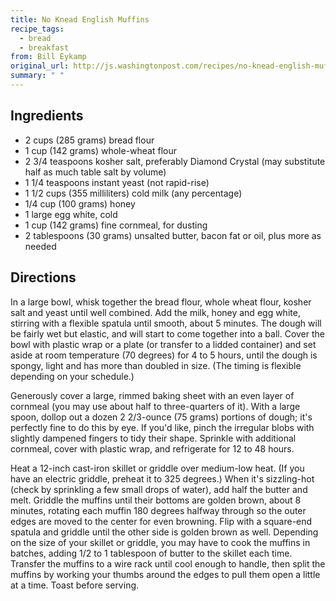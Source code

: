 ```yaml
---
title: No Knead English Muffins
recipe_tags:
  - bread
  - breakfast
from: Bill Eykamp
original_url: http://js.washingtonpost.com/recipes/no-knead-english-muffins/17366/
summary: " "
---
```


## Ingredients

* 2 cups (285 grams) bread flour
* 1 cup (142 grams) whole-wheat flour
* 2 3/4 teaspoons kosher salt, preferably Diamond Crystal (may substitute half as much table salt by volume)
* 1 1/4 teaspoons instant yeast (not rapid-rise)
* 1 1/2 cups (355 milliliters) cold milk (any percentage)
* 1/4 cup (100 grams) honey
* 1 large egg white, cold
* 1 cup (142 grams) fine cornmeal, for dusting
* 2 tablespoons (30 grams) unsalted butter, bacon fat or oil, plus more as needed

## Directions

In a large bowl, whisk together the bread flour, whole wheat flour, kosher salt and yeast until well combined. Add the milk, honey and egg white, stirring with a flexible spatula until smooth, about 5 minutes. The dough will be fairly wet but elastic, and will start to come together into a ball. Cover the bowl with plastic wrap or a plate (or transfer to a lidded container) and set aside at room temperature (70 degrees) for 4 to 5 hours, until the dough is spongy, light and has more than doubled in size. (The timing is flexible depending on your schedule.)

Generously cover a large, rimmed baking sheet with an even layer of cornmeal (you may use about half to three-quarters of it). With a large spoon, dollop out a dozen 2 2/3-ounce (75 grams) portions of dough; it's perfectly fine to do this by eye. If you'd like, pinch the irregular blobs with slightly dampened fingers to tidy their shape. Sprinkle with additional cornmeal, cover with plastic wrap, and refrigerate for 12 to 48 hours.

Heat a 12-inch cast-iron skillet or griddle over medium-low heat. (If you have an electric griddle, preheat it to 325 degrees.) When it's sizzling-hot (check by sprinkling a few small drops of water), add half the butter and melt. Griddle the muffins until their bottoms are golden brown, about 8 minutes, rotating each muffin 180 degrees halfway through so the outer edges are moved to the center for even browning. Flip with a square-end spatula and griddle until the other side is golden brown as well. Depending on the size of your skillet or griddle, you may have to cook the muffins in batches, adding 1/2 to 1 tablespoon of butter to the skillet each time. Transfer the muffins to a wire rack until cool enough to handle, then split the muffins by working your thumbs around the edges to pull them open a little at a time. Toast before serving.